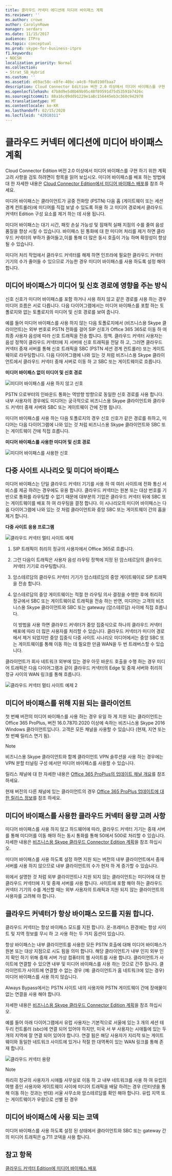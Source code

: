 ```yaml
---
title: 클라우드 커넥터 에디션에 미디어 바이패스 계획
ms.reviewer: ''
ms.author: crowe
author: CarolynRowe
manager: serdars
ms.date: 11/15/2017
audience: ITPro
ms.topic: conceptual
ms.prod: skype-for-business-itpro
f1.keywords:
- NOCSH
localization_priority: Normal
ms.collection:
- Strat_SB_Hybrid
ms.custom: ''
ms.assetid: e69ac58c-e8fe-40bc-a4c8-f0a0190fbaa7
description: Cloud Connector Edition 버전 2.0 이상에서 미디어 바이패스를 구현 하기 위한 계획 고려 사항을 검토 하려면이 항목을 읽어 보십시오. 미디어 바이패스를 배포 하는 방법에 대 한 자세한 내용은 Cloud Connector Edition에서 미디어 바이패스 배포를 참조 하세요.
ms.openlocfilehash: 47b8d9e5d0b69b95c48f89591d75d53591b7426c
ms.sourcegitcommit: 88a16c09dd91229e1a8c156445eb3c360c942978
ms.translationtype: MT
ms.contentlocale: ko-KR
ms.lasthandoff: 02/15/2020
ms.locfileid: "42010311"
---
```

# <a name="plan-for-media-bypass-in-cloud-connector-edition"></a>클라우드 커넥터 에디션에 미디어 바이패스 계획
 
Cloud Connector Edition 버전 2.0 이상에서 미디어 바이패스를 구현 하기 위한 계획 고려 사항을 검토 하려면이 항목을 읽어 보십시오. 미디어 바이패스를 배포 하는 방법에 대 한 자세한 내용은 [Cloud Connector Edition에서 미디어 바이패스 배포](deploy-media-bypass-in-cloud-connector.md)를 참조 하세요.
  
미디어 바이패스는 클라이언트가 공중 전화망 (PSTN) 다음 홉 (게이트웨이 또는 세션 경계 컨트롤러)에 미디어를 직접 보낼 수 있도록 허용 하 고 미디어 경로에서 클라우드 커넥터 Edition 구성 요소를 제거 하는 데 사용 됩니다.
  
미디어 바이패스는 대기 시간, 패킷 손실 가능성 및 잠재적 실패 지점의 수를 줄여 음성 품질을 향상 시킬 수 있습니다. 바이패스 된 통화에 대 한 미디어 처리를 제거 하면 클라우드 커넥터의 부하가 줄어들고,이를 통해 더 많은 동시 호출이 가능 하며 확장성이 향상 될 수 있습니다. 
  
 미디어 처리 작업에서 클라우드 커넥터를 해제 하면 인프라에 필요한 클라우드 커넥터 기기의 수가 줄어들 수 있으므로 가능한 경우 미디어 바이패스를 사용 하도록 설정 해야 합니다.
  
## <a name="how-media-bypass-affects-media-and-signaling-pathways"></a>미디어 바이패스가 미디어 및 신호 경로에 영향을 주는 방식

신호 신호가 미디어 바이패스를 포함 하거나 사용 하지 않고 같은 경로를 사용 하는 경우 미디어 흐름은 서로 다릅니다. 다음 다이어그램에서는 미디어 바이패스를 포함 하는 토폴로지와 없는 토폴로지의 미디어 및 신호 경로를 보여 줍니다. 
  
예를 들어 미디어 바이패스를 사용 하지 않는 다음 토폴로지에서 (비즈니스용 Skype 클라이언트)는 외부 번호로 PSTN 전화를 걸어 SIP 신호가 Office 365 365로 이동 하 여 최종 사용자 음성에 따라 신호 트래픽을 전송 합니다. 정책. 클라우드 커넥터 사용자는 음성 정책이 클라우드 커넥터에 지 서버에 신호 트래픽을 전달 하 고, 그러면 클라우드 커넥터 중재 서버를 통해 신호 트래픽을 SBC (PSTN 세션 경계 컨트롤러) 또는 게이트웨이로 라우팅합니다. 다음 다이어그램에 나와 있는 것 처럼 비즈니스용 Skype 클라이언트에서 클라우드 커넥터 중재 서버로 이동 하 고 SBC 또는 게이트웨이로 흐릅니다.
  
**미디어 바이패스 없이 미디어 및 신호 경로**

![미디어 바이패스를 사용 하지 않고 신호](../../media/5cd7e3bf-2565-4bd9-ad5a-f03e13c01060.png)
  
PSTN 으로부터의 인바운드 통화는 역방향 방향으로 동일한 신호 경로를 사용 합니다. 내부 사용자의 경우에도 미디어는 궁극적으로 비즈니스용 Skype 클라이언트와 클라우드 커넥터 중재 서버와 SBC 또는 게이트웨이 간에 진행 됩니다.
  
미디어 바이패스를 사용 하는 다음 토폴로지의 경우 신호 신호가 같은 경로를 취하고, 미디어는 다음 다이어그램에 나와 있는 것 처럼 비즈니스용 Skype 클라이언트와 SBC 또는 게이트웨이 간에 직접 흐릅니다.
  
**미디어 바이패스를 사용한 미디어 및 신호 경로**

![미디어 바이패스를 사용한 신호](../../media/60400c38-4921-4964-89f2-5e53b68fb497.png)
  
## <a name="multi-site-scenario-and-media-bypass"></a>다중 사이트 시나리오 및 미디어 바이패스

미디어 바이패스는 단일 클라우드 커넥터 기기를 사용 하 여 여러 사이트에 전화 통신 서비스를 제공 하려는 경우에도 유용 합니다. 클라우드 커넥터는 원본 또는 대상 번호를 기반으로 통화를 라우팅할 수 없기 때문에 대부분의 기업은 클라우드 커넥터 뒤에 SBC 또는 게이트웨이를 배포 하 여 라우팅을 결정 합니다. 이 시나리오의 미디어 바이패스는 다음 다이어그램에 나와 있는 것 처럼 클라이언트와 중앙 SBC 또는 게이트웨이 간의 홉을 제거 합니다.
  
**다중 사이트 응용 프로그램**

![클라우드 커넥터 멀티 사이트 예제](../../media/ace8dc3c-1082-46a2-b8b4-98cbf678620e.png)
  
1. SIP 트래픽이 취리히 정규의 사용자에서 Office 365로 흐릅니다.
    
2. 그런 다음이 트래픽은 사용자 음성 라우팅 정책에 지정 된 암스테르담의 클라우드 커넥터 기기로 라우팅합니다.
    
3. 암스테르담의 클라우드 커넥터 기기가 암스테르담의 중앙 게이트웨이로 SIP 트래픽을 전송 합니다.
    
4. 암스테르담의 중앙 게이트웨이는 적절 한 라우팅 의사 결정을 수행한 후에 취리히 정규에서 SBC 또는 게이트웨이로 트래픽을 전송 하는 반면, 미디어는 고객의 비즈니스용 Skype 클라이언트와 SBC 또는 gateway (암스테르담) 사이에 직접 흐릅니다.
    
   이 방법을 사용 하면 클라우드 커넥터가 중앙 집중식으로 하나의 클라우드 커넥터 배포에 따라 더 많은 사용자를 처리할 수 있습니다. 클라우드 커넥터가 미디어 경로에서 제거 되었지만 중앙 집중식 다중 사이트 시나리오 미디어에서는 중앙 SBC 또는 게이트웨이를 통해 이동 하는 데 필요한 만큼 WAN을 두 번 트래버스할 수 있습니다.
  
클라이언트가 회사 네트워크 외부에 있는 경우 아웃 바운드 호출을 수행 하는 경우 미디어 트래픽은 다음 다이어그램과 같이 클라우드 커넥터의 Edge 및 중재 서버와 취리히 정규 사이의 WAN 링크를 통해 흐릅니다.
  
![클라우드 커넥터 멀티 사이트 예제 2](../../media/ef95839c-4552-440e-9698-7615707a1b50.png)
  
## <a name="supported-clients-for-media-bypass"></a>미디어 바이패스를 위해 지원 되는 클라이언트

첫 번째 버전의 미디어 바이패스를 사용 하는 경우 유일 하 게 지원 되는 클라이언트는 Office 365 ProPlus, 버전 16.0.7870.2020 이상에 속하는 비즈니스용 Skype 2016 Windows 클라이언트입니다. 고객은 모든 채널을 사용할 수 있습니다 (현재, 지연 또는 첫 번째 릴리스 연기 됨). 
  
> [!NOTE]
> 비즈니스용 Skype 클라이언트와 함께 클라이언트 VPN 솔루션을 사용 하는 경우에는 VPN 분할 터널링 구성 에서만 미디어 바이패스를 사용할 수 있습니다. 
  
릴리스 채널에 대 한 자세한 내용은 [Office 365 ProPlus의 업데이트 채널 개요](https://support.office.com/article/Overview-of-update-channels-for-Office-365-ProPlus-9ccf0f13-28ff-4975-9bd2-7e4ea2fefef4?ui=en-US&amp;rs=en-US&amp;ad=US)를 참조 하세요.
  
현재 버전의 다른 채널에 있는 클라이언트의 경우 [Office 365 ProPlus 업데이트에 대 한 릴리스 정보](https://docs.microsoft.com/officeupdates/release-notes-office365-proplus)를 참조 하세요. 
  
## <a name="cloud-connector-capacity-considerations-with-media-bypass"></a>미디어 바이패스를 사용한 클라우드 커넥터 용량 고려 사항

미디어 바이패스를 사용 하지 않고 하드웨어에 따라, 클라우드 커넥터 기기는 중재 서버를 통해 미디어를 이동 해야 하는 동시 통화를 통해 50에서 500로 처리할 수 있습니다. 자세한 내용은 [비즈니스용 Skype 클라우드 Connector Edition 계획](https://technet.microsoft.com/library/mt605227.aspx)을 참조 하십시오. 
  
미디어 바이패스를 사용 하도록 설정 하면 지원 되는 버전의 내부 클라이언트에서 중재 서버를 사용 하지 않으므로 내부 클라이언트의 수가 현저 하 게 증가할 수 있습니다. 
  
위에서 설명한 것 처럼 외부 클라이언트나 지원 되지 않는 클라이언트는 미디어에 대 한 클라우드 커넥터에 지 및 중재 서버를 사용 합니다. 사이트에 포함 해야 하는 클라우드 커넥터 기기의 수를 계산할 때는 외부 사용자의 트래픽과 지원 되지 않는 클라이언트의 사용자를 고려해 야 합니다.
  
## <a name="cloud-connector-supports-always-bypass-mode"></a>클라우드 커넥터가 항상 바이패스 모드를 지원 합니다.

클라우드 커넥터는 항상 바이패스 모드를 지원 합니다. 온-프레미스 환경에는 항상 사이트 및 지역 정보를 무시 하 고 사용 하는 두 가지 옵션이 있습니다.
  
항상 바이패스는 내부 클라이언트를 사용한 모든 PSTN 호출에 대해 미디어 바이패스가 원본 또는 대상 지점으로 시도 됨을 의미 합니다. 해당 클라이언트가 내부 인지 외부 인지 확인 하기 위해 중재 서버 가상 컴퓨터의 웹 사이트를 사용 합니다. 클라이언트가 사이트에 연결할 수 있으면 내부 및 미디어 바이패스를 사용 하는 것으로 간주 됩니다. 클라이언트가 사이트에 연결할 수 없는 경우 (예: 클라이언트가 홈 네트워크에 있는 경우) 미디어 바이패스를 사용 하지 않습니다. 
  
Always Bypass에서는 PSTN 사이트 내의 사용자와 PSTN 게이트웨이 간에 장애물이 없는 연결을 사용 해야 합니다. 
  
자세한 내용은 [비즈니스용 Skype 클라우드 Connector Edition 계획](https://technet.microsoft.com/library/mt605227.aspx)을 참조 하십시오. 
  
예를 들어 아래 다이어그램에서 유럽 사용자는 기본적으로 서울에 있는 3 개의 세션 테두리 컨트롤러 (sbc)에 연결 되어 있어야 하지만, 미국 서 부 사용자는 시애틀에 있는 두 개의 지역에 잘 연결 되어 있어야 합니다. 연결 됨은 해당 사용자가 지리적 또는 게이트웨이와 동일한 네트워크 사이트에 있거나 적절 한 대역폭이 있는 WAN 링크를 통해 존재 합니다.
  
![클라우드 커넥터 용량](../../media/efb2269b-d44f-474e-aea8-c5158e729cfe.png)
  
> [!NOTE]
> 취리히 정규의 사용자가 시애틀 사무실로 이동 하 고 내부 네트워크를 사용 하 여 유럽의 여행 중인 사용자와 게이트웨이 사이에 미디어 트래픽을 배달 하려는 경우 (인터넷을 통해 이동 하는 것과는 반대) 서울 사무소와 암스테르담를 확인 해야 합니다. 유럽 지역 또는 게이트웨이가 우량으로 선별 된 경우 
  
## <a name="codecs-used-in-media-bypass"></a>미디어 바이패스에 사용 되는 코덱

미디어 바이패스를 사용 하도록 설정 된 상태에서 클라이언트와 SBC 또는 gateway 간의 미디어 트래픽은 g.711 코덱을 사용 합니다. 
  
## <a name="see-also"></a>참고 항목

[클라우드 커넥터 Edition에 미디어 바이패스 배포](deploy-media-bypass-in-cloud-connector.md)
